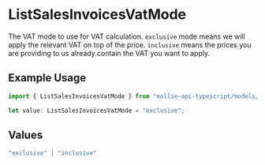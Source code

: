 # ListSalesInvoicesVatMode

The VAT mode to use for VAT calculation. `exclusive` mode means we will apply the relevant VAT on top of the
price. `inclusive` means the prices you are providing to us already contain the VAT you want to apply.

## Example Usage

```typescript
import { ListSalesInvoicesVatMode } from "mollie-api-typescript/models/operations";

let value: ListSalesInvoicesVatMode = "exclusive";
```

## Values

```typescript
"exclusive" | "inclusive"
```